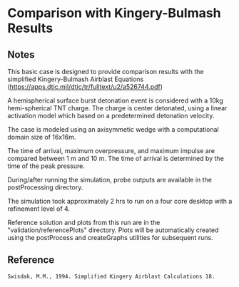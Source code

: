 # Comparison with Kingery-Bulmash Results

## Notes

This basic case is designed to provide comparison results with the simplified Kingery-Bulmash Airblast Equations (https://apps.dtic.mil/dtic/tr/fulltext/u2/a526744.pdf)

A hemispherical surface burst detonation event is considered with a 10kg hemi-spherical TNT charge.  The charge is center detonated, using a linear activation model which based on a predetermined detonation velocity.

The case is modeled using an axisymmetic wedge with a computational domain size of 16x16m.

The time of arrival, maximum overpressure, and maximum impulse are compared between 1 m and 10 m. The time of arrival is determined by the time of the peak pressure.

During/after running the simulation, probe outputs are available in the postProcessing directory.

The simulation took approximately 2 hrs to run on a four core desktop with a refinement level of 4.

Reference solution and plots from this run are in the "validation/referencePlots" directory. Plots will be automatically created using the postProcess and createGraphs utilities for subsequent runs.

## Reference

```
Swisdak, M.M., 1994. Simplified Kingery Airblast Calculations 18.

```
